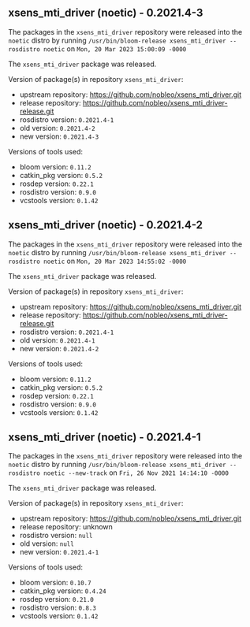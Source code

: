 ## xsens_mti_driver (noetic) - 0.2021.4-3

The packages in the `xsens_mti_driver` repository were released into the `noetic` distro by running `/usr/bin/bloom-release xsens_mti_driver --rosdistro noetic` on `Mon, 20 Mar 2023 15:00:09 -0000`

The `xsens_mti_driver` package was released.

Version of package(s) in repository `xsens_mti_driver`:

- upstream repository: https://github.com/nobleo/xsens_mti_driver.git
- release repository: https://github.com/nobleo/xsens_mti_driver-release.git
- rosdistro version: `0.2021.4-1`
- old version: `0.2021.4-2`
- new version: `0.2021.4-3`

Versions of tools used:

- bloom version: `0.11.2`
- catkin_pkg version: `0.5.2`
- rosdep version: `0.22.1`
- rosdistro version: `0.9.0`
- vcstools version: `0.1.42`


## xsens_mti_driver (noetic) - 0.2021.4-2

The packages in the `xsens_mti_driver` repository were released into the `noetic` distro by running `/usr/bin/bloom-release xsens_mti_driver --rosdistro noetic` on `Mon, 20 Mar 2023 14:55:02 -0000`

The `xsens_mti_driver` package was released.

Version of package(s) in repository `xsens_mti_driver`:

- upstream repository: https://github.com/nobleo/xsens_mti_driver.git
- release repository: https://github.com/nobleo/xsens_mti_driver-release.git
- rosdistro version: `0.2021.4-1`
- old version: `0.2021.4-1`
- new version: `0.2021.4-2`

Versions of tools used:

- bloom version: `0.11.2`
- catkin_pkg version: `0.5.2`
- rosdep version: `0.22.1`
- rosdistro version: `0.9.0`
- vcstools version: `0.1.42`


## xsens_mti_driver (noetic) - 0.2021.4-1

The packages in the `xsens_mti_driver` repository were released into the `noetic` distro by running `/usr/bin/bloom-release xsens_mti_driver --rosdistro noetic --new-track` on `Fri, 26 Nov 2021 14:14:10 -0000`

The `xsens_mti_driver` package was released.

Version of package(s) in repository `xsens_mti_driver`:

- upstream repository: https://github.com/nobleo/xsens_mti_driver.git
- release repository: unknown
- rosdistro version: `null`
- old version: `null`
- new version: `0.2021.4-1`

Versions of tools used:

- bloom version: `0.10.7`
- catkin_pkg version: `0.4.24`
- rosdep version: `0.21.0`
- rosdistro version: `0.8.3`
- vcstools version: `0.1.42`


